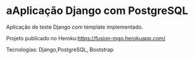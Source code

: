 # aAplicação Django com PostgreSQL
Aplicação de teste Django com template implementado. 

Projeto publicado no Heroku:https://fusion-mgo.herokuapp.com/

Tecnologias: Django,PostgreSQL, Bootstrap
